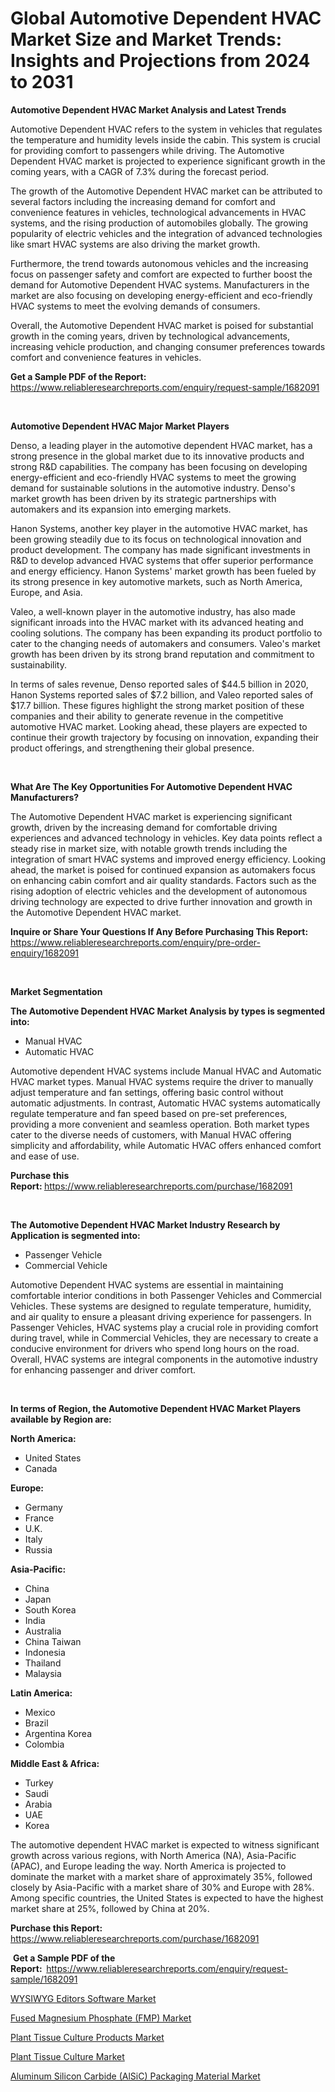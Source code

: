 <p><h1>Global Automotive Dependent HVAC Market Size and Market Trends: Insights and Projections from 2024 to 2031</h1></p><p><strong>Automotive Dependent HVAC Market Analysis and Latest Trends</strong></p>
<p><p>Automotive Dependent HVAC refers to the system in vehicles that regulates the temperature and humidity levels inside the cabin. This system is crucial for providing comfort to passengers while driving. The Automotive Dependent HVAC market is projected to experience significant growth in the coming years, with a CAGR of 7.3% during the forecast period.</p><p>The growth of the Automotive Dependent HVAC market can be attributed to several factors including the increasing demand for comfort and convenience features in vehicles, technological advancements in HVAC systems, and the rising production of automobiles globally. The growing popularity of electric vehicles and the integration of advanced technologies like smart HVAC systems are also driving the market growth.</p><p>Furthermore, the trend towards autonomous vehicles and the increasing focus on passenger safety and comfort are expected to further boost the demand for Automotive Dependent HVAC systems. Manufacturers in the market are also focusing on developing energy-efficient and eco-friendly HVAC systems to meet the evolving demands of consumers.</p><p>Overall, the Automotive Dependent HVAC market is poised for substantial growth in the coming years, driven by technological advancements, increasing vehicle production, and changing consumer preferences towards comfort and convenience features in vehicles.</p></p>
<p><strong>Get a Sample PDF of the Report:&nbsp;</strong> <a href="https://www.reliableresearchreports.com/enquiry/request-sample/1682091">https://www.reliableresearchreports.com/enquiry/request-sample/1682091</a></p>
<p>&nbsp;</p>
<p><strong>Automotive Dependent HVAC Major Market Players</strong></p>
<p><p>Denso, a leading player in the automotive dependent HVAC market, has a strong presence in the global market due to its innovative products and strong R&D capabilities. The company has been focusing on developing energy-efficient and eco-friendly HVAC systems to meet the growing demand for sustainable solutions in the automotive industry. Denso's market growth has been driven by its strategic partnerships with automakers and its expansion into emerging markets.</p><p>Hanon Systems, another key player in the automotive HVAC market, has been growing steadily due to its focus on technological innovation and product development. The company has made significant investments in R&D to develop advanced HVAC systems that offer superior performance and energy efficiency. Hanon Systems' market growth has been fueled by its strong presence in key automotive markets, such as North America, Europe, and Asia.</p><p>Valeo, a well-known player in the automotive industry, has also made significant inroads into the HVAC market with its advanced heating and cooling solutions. The company has been expanding its product portfolio to cater to the changing needs of automakers and consumers. Valeo's market growth has been driven by its strong brand reputation and commitment to sustainability.</p><p>In terms of sales revenue, Denso reported sales of $44.5 billion in 2020, Hanon Systems reported sales of $7.2 billion, and Valeo reported sales of $17.7 billion. These figures highlight the strong market position of these companies and their ability to generate revenue in the competitive automotive HVAC market. Looking ahead, these players are expected to continue their growth trajectory by focusing on innovation, expanding their product offerings, and strengthening their global presence.</p></p>
<p>&nbsp;</p>
<p><strong>What Are The Key Opportunities For Automotive Dependent HVAC Manufacturers?</strong></p>
<p><p>The Automotive Dependent HVAC market is experiencing significant growth, driven by the increasing demand for comfortable driving experiences and advanced technology in vehicles. Key data points reflect a steady rise in market size, with notable growth trends including the integration of smart HVAC systems and improved energy efficiency. Looking ahead, the market is poised for continued expansion as automakers focus on enhancing cabin comfort and air quality standards. Factors such as the rising adoption of electric vehicles and the development of autonomous driving technology are expected to drive further innovation and growth in the Automotive Dependent HVAC market.</p></p>
<p><strong>Inquire or Share Your Questions If Any Before Purchasing This Report:</strong> <a href="https://www.reliableresearchreports.com/enquiry/pre-order-enquiry/1682091">https://www.reliableresearchreports.com/enquiry/pre-order-enquiry/1682091</a></p>
<p>&nbsp;</p>
<p><strong>Market Segmentation</strong></p>
<p><strong>The Automotive Dependent HVAC Market Analysis by types is segmented into:</strong></p>
<p><ul><li>Manual HVAC</li><li>Automatic HVAC</li></ul></p>
<p><p>Automotive dependent HVAC systems include Manual HVAC and Automatic HVAC market types. Manual HVAC systems require the driver to manually adjust temperature and fan settings, offering basic control without automatic adjustments. In contrast, Automatic HVAC systems automatically regulate temperature and fan speed based on pre-set preferences, providing a more convenient and seamless operation. Both market types cater to the diverse needs of customers, with Manual HVAC offering simplicity and affordability, while Automatic HVAC offers enhanced comfort and ease of use.</p></p>
<p><strong>Purchase this Report:&nbsp;</strong><a href="https://www.reliableresearchreports.com/purchase/1682091">https://www.reliableresearchreports.com/purchase/1682091</a></p>
<p>&nbsp;</p>
<p><strong>The Automotive Dependent HVAC Market Industry Research by Application is segmented into:</strong></p>
<p><ul><li>Passenger Vehicle</li><li>Commercial Vehicle</li></ul></p>
<p><p>Automotive Dependent HVAC systems are essential in maintaining comfortable interior conditions in both Passenger Vehicles and Commercial Vehicles. These systems are designed to regulate temperature, humidity, and air quality to ensure a pleasant driving experience for passengers. In Passenger Vehicles, HVAC systems play a crucial role in providing comfort during travel, while in Commercial Vehicles, they are necessary to create a conducive environment for drivers who spend long hours on the road. Overall, HVAC systems are integral components in the automotive industry for enhancing passenger and driver comfort.</p></p>
<p>&nbsp;</p>
<p><strong>In terms of Region, the Automotive Dependent HVAC Market Players available by Region are:</strong></p>
<p>
    <p> <strong> North America: </strong>
        <ul>
            <li>United States</li>
            <li>Canada</li>
        </ul>
        </p> 
    <p> <strong> Europe: </strong>
        <ul>
            <li>Germany</li>
            <li>France</li>
            <li>U.K.</li>
            <li>Italy</li>
            <li>Russia</li>
        </ul>
        </p> 
    <p> <strong> Asia-Pacific: </strong>
        <ul>
            <li>China</li>
            <li>Japan</li>
            <li>South Korea</li>
            <li>India</li>
            <li>Australia</li>
            <li>China Taiwan</li>
            <li>Indonesia</li>
            <li>Thailand</li>
            <li>Malaysia</li>
        </ul>
        </p> 
    <p> <strong> Latin America: </strong>
        <ul>
            <li>Mexico</li>
            <li>Brazil</li>
            <li>Argentina Korea</li>
            <li>Colombia</li>
        </ul>
        </p> 
    <p> <strong> Middle East & Africa: </strong>
        <ul>
            <li>Turkey</li>
            <li>Saudi</li>
            <li>Arabia</li>
            <li>UAE</li>
            <li>Korea</li>
        </ul>
    </p>
    </p>
<p><p>The automotive dependent HVAC market is expected to witness significant growth across various regions, with North America (NA), Asia-Pacific (APAC), and Europe leading the way. North America is projected to dominate the market with a market share of approximately 35%, followed closely by Asia-Pacific with a market share of 30% and Europe with 28%. Among specific countries, the United States is expected to have the highest market share at 25%, followed by China at 20%.</p></p>
<p><strong>Purchase this Report: </strong><a href="https://www.reliableresearchreports.com/purchase/1682091">https://www.reliableresearchreports.com/purchase/1682091</a></p>
<p>&nbsp;<strong>Get a Sample PDF of the Report:&nbsp;&nbsp;</strong><a href="https://www.reliableresearchreports.com/enquiry/request-sample/1682091">https://www.reliableresearchreports.com/enquiry/request-sample/1682091</a></p>
<p><strong></strong></p>
<p><p><a href="https://medium.com/@kathyburton10/wysiwyg-editors-software-market-outlook-industry-overview-and-forecast-2024-to-2031-6d4210117d6a">WYSIWYG Editors Software Market</a></p><p><a href="https://github.com/GroverBarry/Market-Research-Report-List-4/blob/main/fused-magnesium-phosphate-fmp-market.md">Fused Magnesium Phosphate (FMP) Market</a></p><p><a href="https://medium.com/@brendamoreno1988/plant-tissue-culture-products-market-size-cagr-trends-2024-2030-0704c747e256">Plant Tissue Culture Products Market</a></p><p><a href="https://medium.com/@brendamoreno1988/plant-tissue-culture-market-size-reveals-the-best-marketing-channels-in-global-industry-4f5b99d8f858">Plant Tissue Culture Market</a></p><p><a href="https://github.com/lylyparadise/Market-Research-Report-List-2/blob/main/aluminum-silicon-carbide-alsic-packaging-material-market.md">Aluminum Silicon Carbide (AlSiC) Packaging Material Market</a></p></p>